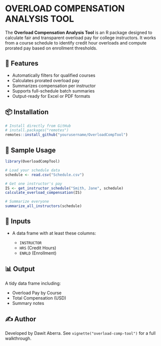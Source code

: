 
# OVERLOAD COMPENSATION ANALYSIS TOOL

The **Overload Compensation Analysis Tool** is an R package designed to
calculate fair and transparent overload pay for college instructors. It
works from a course schedule to identify credit hour overloads and
compute prorated pay based on enrollment thresholds.

## 🔧 Features

- Automatically filters for qualified courses
- Calculates prorated overload pay
- Summarizes compensation per instructor
- Supports full-schedule batch summaries
- Output-ready for Excel or PDF formats

## 📦 Installation

``` r
# Install directly from GitHub
# install.packages("remotes")
remotes::install_github("yourusername/OverloadCompTool")
```

## 📁 Sample Usage

``` r
library(OverloadCompTool)

# Load your schedule data
schedule <- read.csv("Schedule.csv")

# Get one instructor's pay
IS <- get_instructor_schedule("Smith, Jane", schedule)
calculate_overload_compensation(IS)

# Summarize everyone
summarize_all_instructors(schedule)
```

## 📄 Inputs

- A data frame with at least these columns:

  - `INSTRUCTOR`
  - `HRS` (Credit Hours)
  - `ENRLD` (Enrollment)

## 📊 Output

A tidy data frame including:

- Overload Pay by Course
- Total Compensation (USD)
- Summary notes

## ✍️ Author

Developed by Dawit Aberra. See `vignette("overload-comp-tool")` for a
full walkthrough.
